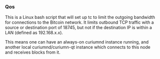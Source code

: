### Qos ###

This is a Linux bash script that will set up tc to limit the outgoing bandwidth for connections to the Bitcoin network. It limits outbound TCP traffic with a source or destination port of 18745, but not if the destination IP is within a LAN (defined as 192.168.x.x).

This means one can have an always-on curiumnd instance running, and another local curiumnd/curiumn-qt instance which connects to this node and receives blocks from it.
